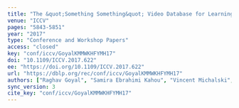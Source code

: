 ```yaml
---
title: "The &quot;Something Something&quot; Video Database for Learning and Evaluating Visual Common Sense."
venue: "ICCV"
pages: "5843-5851"
year: "2017"
type: "Conference and Workshop Papers"
access: "closed"
key: "conf/iccv/GoyalKMMWKHFYMH17"
doi: "10.1109/ICCV.2017.622"
ee: "https://doi.org/10.1109/ICCV.2017.622"
url: "https://dblp.org/rec/conf/iccv/GoyalKMMWKHFYMH17"
authors: ["Raghav Goyal", "Samira Ebrahimi Kahou", "Vincent Michalski", "Joanna Materzynska", "Susanne Westphal", "Heuna Kim", "Valentin Haenel", "Ingo Fr\u00fcnd", "Peter Yianilos", "Moritz Mueller-Freitag", "Florian Hoppe", "Christian Thurau", "Ingo Bax", "Roland Memisevic"]
sync_version: 3
cite_key: "conf/iccv/GoyalKMMWKHFYMH17"
---
```

